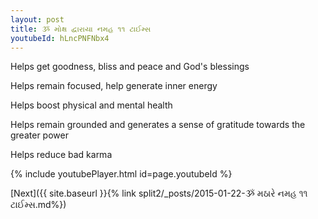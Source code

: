 ```yaml
---
layout: post
title: ૐ મોક્ષ દ્વારાયા નમહ ૧૧ ટાઈમ્સ
youtubeId: hLncPNFNbx4
---
```

 
 
Helps get goodness, bliss and peace and God's blessings
 
Helps remain focused, help generate inner energy 
 
Helps boost physical and mental health 
 
Helps remain grounded and generates a sense of gratitude towards the greater power 
 
Helps reduce bad karma
 
 
 
 


{% include youtubePlayer.html id=page.youtubeId %}
 
[Next]({{ site.baseurl }}{% link  split2/_posts/2015-01-22-ૐ મઠારે નમહ ૧૧ ટાઈમ્સ.md%})
 
